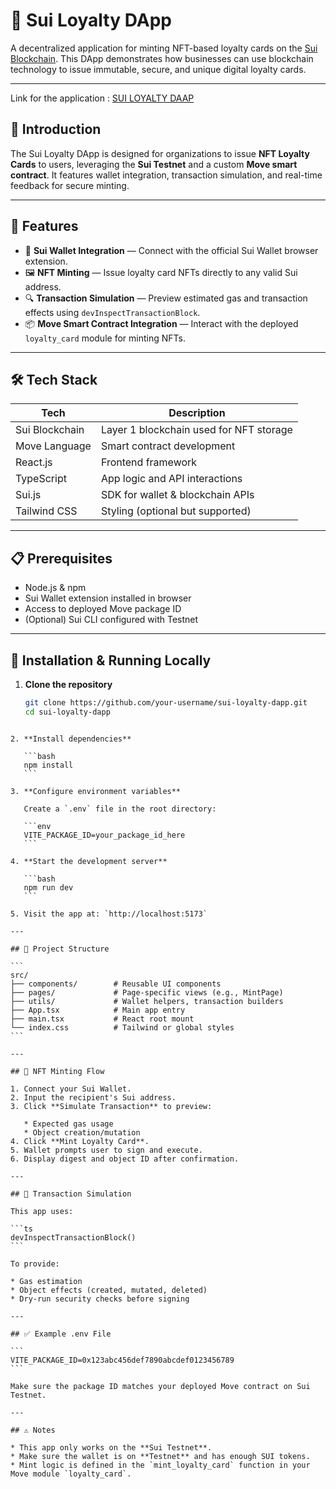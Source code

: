 
# 🪪 Sui Loyalty DApp

A decentralized application for minting NFT-based loyalty cards on the [Sui Blockchain](https://sui.io). This DApp demonstrates how businesses can use blockchain technology to issue immutable, secure, and unique digital loyalty cards.

---
Link for the application : [SUI LOYALTY DAAP ](https://sui-workshop.vercel.app/)

## 📌 Introduction

The Sui Loyalty DApp is designed for organizations to issue **NFT Loyalty Cards** to users, leveraging the **Sui Testnet** and a custom **Move smart contract**. It features wallet integration, transaction simulation, and real-time feedback for secure minting.

---

## 🚀 Features

- 🔐 **Sui Wallet Integration** — Connect with the official Sui Wallet browser extension.
- 🖼️ **NFT Minting** — Issue loyalty card NFTs directly to any valid Sui address.
- 🔍 **Transaction Simulation** — Preview estimated gas and transaction effects using `devInspectTransactionBlock`.
- 📦 **Move Smart Contract Integration** — Interact with the deployed `loyalty_card` module for minting NFTs.

---

## 🛠 Tech Stack

| Tech        | Description                           |
|-------------|---------------------------------------|
| Sui Blockchain | Layer 1 blockchain used for NFT storage |
| Move Language | Smart contract development          |
| React.js     | Frontend framework                   |
| TypeScript   | App logic and API interactions       |
| Sui.js       | SDK for wallet & blockchain APIs     |
| Tailwind CSS | Styling (optional but supported)     |

---

## 📋 Prerequisites

- Node.js & npm
- Sui Wallet extension installed in browser
- Access to deployed Move package ID
- (Optional) Sui CLI configured with Testnet

---

## 🔧 Installation & Running Locally

1. **Clone the repository**
   ```bash
   git clone https://github.com/your-username/sui-loyalty-dapp.git
   cd sui-loyalty-dapp
````

2. **Install dependencies**

   ```bash
   npm install
   ```

3. **Configure environment variables**

   Create a `.env` file in the root directory:

   ```env
   VITE_PACKAGE_ID=your_package_id_here
   ```

4. **Start the development server**

   ```bash
   npm run dev
   ```

5. Visit the app at: `http://localhost:5173`

---

## 📁 Project Structure

```
src/
├── components/        # Reusable UI components
├── pages/             # Page-specific views (e.g., MintPage)
├── utils/             # Wallet helpers, transaction builders
├── App.tsx            # Main app entry
├── main.tsx           # React root mount
└── index.css          # Tailwind or global styles
```

---

## 💎 NFT Minting Flow

1. Connect your Sui Wallet.
2. Input the recipient's Sui address.
3. Click **Simulate Transaction** to preview:

   * Expected gas usage
   * Object creation/mutation
4. Click **Mint Loyalty Card**.
5. Wallet prompts user to sign and execute.
6. Display digest and object ID after confirmation.

---

## 🧪 Transaction Simulation

This app uses:

```ts
devInspectTransactionBlock()
```

To provide:

* Gas estimation
* Object effects (created, mutated, deleted)
* Dry-run security checks before signing

---

## ✅ Example .env File

```
VITE_PACKAGE_ID=0x123abc456def7890abcdef0123456789
```

Make sure the package ID matches your deployed Move contract on Sui Testnet.

---

## ⚠️ Notes

* This app only works on the **Sui Testnet**.
* Make sure the wallet is on **Testnet** and has enough SUI tokens.
* Mint logic is defined in the `mint_loyalty_card` function in your Move module `loyalty_card`.
